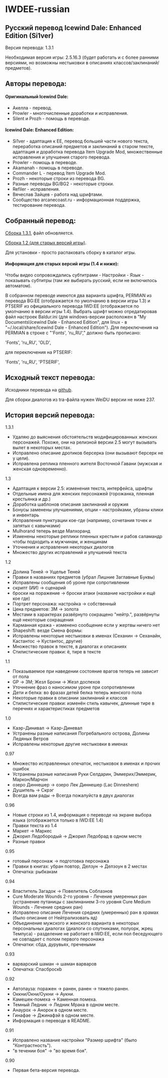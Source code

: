 IWDEE-russian
=============

Русский перевод Icewind Dale: Enhanced Edition (Si1ver)
-------------------------------------------------------
Версия перевода: 1.3.1

Необходимая версия игры: 2.5.16.3 (будет работать и с более ранними версиями, но возможны нестыковки в описаниях классов/заклинаний/предметов).

Авторы перевода:
----------------

#### Оригинальный Icewind Dale:

* Акелла - перевод.
* Prowler - многочисленные доработки и исправления.
* Silent и Prozh - помощь в переводе.

#### Icewind Dale: Enhanced Edition:

* Si1ver - адаптация к EE, перевод большей части нового текста, переработка описаний предметов и заклинаний в старом тексте, адаптация и доработка перевода Item Upgrade Mod, множественные исправления и улучшения старого перевода.
* Prowler - помощь в переводе.
* Akamanah - помощь в переводе.
* Commander L - перевод Item Upgrade Mod.
* Prozh - некоторые строки из перевода BG.
* Разные переводы BG/BG2 - некоторые строки.
* Refiler - исправления.
* Вячеслав Зайцев - работа над шрифтами.
* Сообщество arcanecoast.ru - информационная поддержка, тестирование перевода.

Собранный перевод:
------------------

[Сборка 1.3.1](https://yadi.sk/d/7bniyRuu3T6Rr6), файл обновляется.

[Сборка 1.2 (для старых версий игры)](https://yadi.sk/d/7t1XLfYQcajNk).

Для установки - просто распаковать сборку в каталог игры.

#### Информация для старых версий игры (1.4 и ниже):

Чтобы видео сопровождались субтитрами - Настройки - Язык - показывать субтитры (там же выбирать русский, если не включилось автоматом).

В собранном переводе имеются два варианта шрифта, PERMIAN из перевода BG:EE (отображается по умолчанию в версии игры 1.3) и PTSERIF из официального перевода IWD:EE (отображается по умолчанию в версии игры 1.4).
Выбрать шрифт можно отредатировав файл настроек Baldur.ini (для windows-версии расположен в "My Documents\Icewind Dale - Enhanced Edition", для linux - в "~/.local/share/Icewind Dale - Enhanced Edition"). Для переключения на PERMIAN в строке с "'Fonts', 'ru_RU'," должно быть прописано:

'Fonts',	'ru_RU',	'OLD',

для переключения на PTSERIF:

'Fonts',	'ru_RU',	'PTSERIF',

Исходный текст перевода:
------------------------

Исходники перевода на [github](https://github.com/EugVV/IWDEE-russian).

Для сборки диалогов из tra-файла нужен WeiDU версии не ниже 237.

История версий перевода:
------------------------

1.3.1
- Удаляю до выяснения обстоятельств модифицированных женских персонажей. Похоже, они на релизной версии 2.5 могут вызывать вылет в некоторых местах.
- Исправлено описание дротиков берсерка (они вызывают берсерк не у цели).
- Исправлена реплика пленного жителя Восточной Гавани (мужская и женская одновременно).

1.3
- Адаптация к версии 2.5: изменения текста, интерфейса, шрифты
- Отдельные имена для женских персонажей (горожанка, пленная крестьянка и др.)
- Доработка шаблонов описания заклинаний и оружия
- Бонусы заменены улучшениями, опции – настройками, убраны клики и инвентарь
- Исправления пунктуации кое-где (например, сочетания точек и запятых с кавычками)
- Mulhorand теперь везде Малхоранд
- Изменены некоторые реплики пленных крестьян и рабов саламандр чтобы подходить и мужчинам, и женщинам
- Уточнения и исправления некоторых диалогов
- Множество других исправлений и улучшений текста

1.2
- Долина Теней -> Ущелье Теней
- Правки в названиях предметов (убрал Лишние Заглавные Буквы)
- Исправлены сообщения об уроне при сопротивлении
- скрипт (ИИ) -> сценарий
- броски на поражение -> броски атаки (название настройки и ещё кое где)
- Портрет персонажа: настройка -> собственный
- Цена предметов: ЗМ -> золота
- Местами в характерах развёрнуто сокращено "нейтр.", развёрнуты ещё некоторые сокращения
- Карманная кража - изменено сообщение если у жертвы ничего нет
- Shapeshift: везде Смена формы:
- Исправлены некоторые нестыковки в именах (Сеханин -> Сеханайн, Кастантос -> Кустантос, другие)
- Множество правок в тексте, в диалогах и описаниях
- Стилистические правки: ё, тире в тексте

1.1
- Показываемое при наведении состояние врагов теперь не зависит от пола
- GP -> ЗМ; Жезл Брони -> Жезл доспехов
- Уточнение фраз о наносимом уроне при сопротивлении
- Дети и белка: во фразах детей белка теперь женского пола
- Некоторые правки в описании заклинаний и классов
- Стилистические правки: изменён стиль кавычек, длинные тире в перечнях и характеристиках предметов

1.0
- Каэр-Динивал -> Каэр-Диневал
- Устранены разные написания Погребального острова, Долины Ледяных Ветров
- Исправлены некоторые другие нестыковки в именах

0.97
- Множество исправленных опечаток, нестыковок в именах и прочих ошибок
- Устранены разные написания Руки Селдарин, Эммерих/Эммерик, Маркон/Марчон
- озеро Диннешер -> озеро Лек Диннешер (Lac Dinneshere)
- Душитель -> Скрэг
- Всегда вам рады -> Всегда пожалуйста в двух диалогах

0.96
- Новые строки из 1.4, информация о переводе на экране выбора языка (отображается только в IWD:EE 1.4)
- Правки текста из 1.4
- Маркет -> Маркес
- Джорил Ледобородый -> Джорил Ледобрад в одном месте
- Разные правки

0.95
- готовый персонаж -> подготовка персонажа
- Правки в книгах: убран повтор, Делзун -> Делзоун в 2 местах
- Опечатка: рыбкакам

0.94
- Властитель Загадок -> Повелитель Соблазнов
- Cure Moderate Wounds 2-го уровня - Лечение умеренных ран (устранение путаницы с заклинанием 3-го уровня Cure Medium Wounds - Лечение средних ран)
- Исправлено описание Лечения средних (умеренных) ран в храмах (было описание от Нейтрализовать яд)
- Объединение мужского и женского варианта в некоторых персональных диалогах (диалоги со спутниками, полуорк, жрец Темпуса) - разделение не работает в IWD:EE, если пол беседующего не совпадает с полом первого персонажа
- Опечатки: сбда, дурувьях, пречеными

0.93
- варварский шаман -> шаман варваров
- Опечатка: Спасброскb

0.92
- Автопауза: поражен -> ранен, ранен -> тяжело ранен.
- Оккни/Окни/Оукни -> Аукни.
- Камешек-помеха -> Каменная помеха.
- Темный Ледник -> Ледник Мрака в одном месте.
- Анаурох -> Анорок в одном месте.
- Гинафае -> Джинафэй в одном месте.
- Информация о переводе в README.

0.91
- Исправлено название настройки "Размер шрифта" (было "Контрастность").
- "в течении боя" -> "во время боя".

0.90
- Первая бета-версия перевода.
